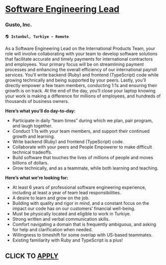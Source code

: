 # [ Software Engineering Lead](https://www.remotewlb.com/apply/software-engineering-lead-111530)  
### Gusto, Inc.  
#### `🌎 Istanbul, Turkiye - Remote`  

As a Software Engineering Lead on the International Products Team, your role will involve collaborating with your team to develop software solutions that facilitate accurate and timely payments for international contractors and employees. Your primary focus will be on streamlining payment processes and enhancing the overall efficiency of our international payroll services. You’ll write backend (Ruby) and frontend (TypeScript) code while growing technically and being supported by your peers. Lastly, you’ll directly empower a few team members, conducting 1:1s and ensuring their growth is on track. At the end of the day, you’ll close your laptop knowing your work is making a difference for millions of employees, and hundreds of thousands of business owners.

**Here’s what you’ll do day-to-day:**

  * Participate in daily “team times” during which we plan, pair program, and laugh together.
  * Conduct 1:1s with your team members, and support their continued growth and learning.
  * Write backend (Ruby) and frontend (TypeScript) code.
  * Collaborate with your peers and People Empowerer to make difficult technical tradeoffs.
  * Build software that touches the lives of millions of people and moves billions of dollars.
  * Grow technically, and as a teammate, while both learning and teaching.

**Here’s what we're looking for:**

  * At least 6 years of professional software engineering experience, including at least a year of team lead responsibilities.
  * A desire to learn and grow on the job.
  * Building with quality and rigor in mind, and a constant focus on the impact our code has on our customers’ financial well-being.
  * Must be physically located and eligible to work in Turkiye.
  * Strong written and verbal communication skills.
  * Comfort navigating a domain that is frequently ambiguous, and asking for help and clarification when needed.
  * Willingness to timeshift for some overlap with US-based teammates.
  * Existing familiarity with Ruby and TypeScript is a plus!

  
## CLICK TO [APPLY](https://www.remotewlb.com/apply/software-engineering-lead-111530)

